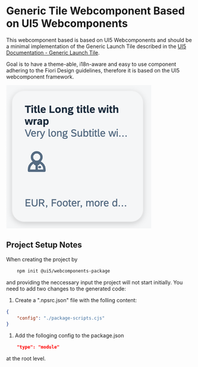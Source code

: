 # Generic Tile Webcomponent Based on UI5 Webcomponents

 This webcomponent based is based on UI5 Webcomponents and should be a minimal implementation of the Generic Launch Tile described in the [UI5 Documentation - Generic Launch Tile](<https://ui5.sap.com/#/entity/sap.m.GenericTile/sample/sap.m.sample.GenericTileAsLaunchTile>).

 Goal is to have a theme-able, i18n-aware and easy to use component adhering to the Fiori Design guidelines, therefore it is based on the UI5 webcomponent framework.

 ![Tile example](./docs/assets/tile_example.png)

## Project Setup Notes

When creating the project by

```bash
    npm init @ui5/webcomponents-package
```

and providing the neccessary input the project will not start initially.
You need to add two changes to the generated code:

1. Create a ".npsrc.json" file with the folling content:

```json
{
    "config": "./package-scripts.cjs"
}
````

1. Add the folloging config to the package.json

```json
    "type": "module"
````

at the root level.

